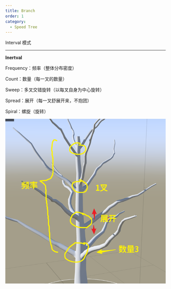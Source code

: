 ```yaml
---
title: Branch
order: 1
category:
  - Speed Tree
---
```

Interval 模式

---

**Inertval**

Frequency：频率（整体分布密度）

Count：数量（每一叉的数量）

Sweep：多叉交错旋转（以每叉自身为中心旋转）

Spread：展开（每一叉舒展开来，不抱团）

Spiral：螺旋（旋转）

![speedtree-20220416110058](../ASSETS/SpeedTree-20220416110058.png)